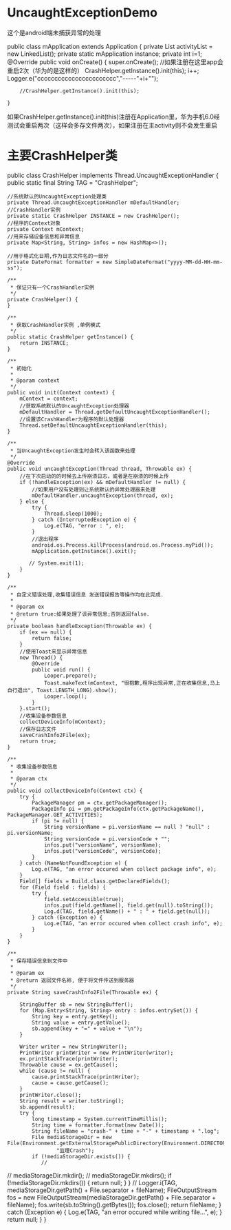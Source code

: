 # UncaughtExceptionDemo
这个是android端未捕获异常的处理
 
 public class mApplication extends Application {
    private List<Activity> activityList = new LinkedList<Activity>();
    private static mApplication instance;
    private int i=1;
    @Override
    public void onCreate() {
        super.onCreate();
        //如果注册在这里app会重启2次（华为的是这样的）
        CrashHelper.getInstance().init(this);
        i++;
        Logger.e("ccccccccccccccccccccccc","-----"+i+"");

        //CrashHelper.getInstance().init(this);

    }
 如果CrashHelper.getInstance().init(this)注册在Application里，华为手机6.0经测试会重启两次（这样会多存文件两次），如果注册在主activity则不会发生重启
    
# 主要CrashHelper类
 
 public class CrashHelper implements Thread.UncaughtExceptionHandler {
    public static final String TAG = "CrashHelper";

    //系统默认的UncaughtException处理类
    private Thread.UncaughtExceptionHandler mDefaultHandler;
    //CrashHandler实例
    private static CrashHelper INSTANCE = new CrashHelper();
    //程序的Context对象
    private Context mContext;
    //用来存储设备信息和异常信息
    private Map<String, String> infos = new HashMap<>();

    //用于格式化日期,作为日志文件名的一部分
    private DateFormat formatter = new SimpleDateFormat("yyyy-MM-dd-HH-mm-ss");

    /**
     * 保证只有一个CrashHandler实例
     */
    private CrashHelper() {
    }

    /**
     * 获取CrashHandler实例 ,单例模式
     */
    public static CrashHelper getInstance() {
        return INSTANCE;
    }

    /**
     * 初始化
     *
     * @param context
     */
    public void init(Context context) {
        mContext = context;
        //获取系统默认的UncaughtException处理器
        mDefaultHandler = Thread.getDefaultUncaughtExceptionHandler();
        //设置该CrashHandler为程序的默认处理器
        Thread.setDefaultUncaughtExceptionHandler(this);
    }

    /**
     * 当UncaughtException发生时会转入该函数来处理
     */
    @Override
    public void uncaughtException(Thread thread, Throwable ex) {
        //在下次启动的的时候去上传崩溃日志，或者是在崩溃的时候上传
        if (!handleException(ex) && mDefaultHandler != null) {
            //如果用户没有处理则让系统默认的异常处理器来处理
            mDefaultHandler.uncaughtException(thread, ex);
        } else {
            try {
                Thread.sleep(1000);
            } catch (InterruptedException e) {
                Log.e(TAG, "error : ", e);
            }
            //退出程序
            android.os.Process.killProcess(android.os.Process.myPid());
            mApplication.getInstance().exit();

           // System.exit(1);
        }
    }

    /**
     * 自定义错误处理,收集错误信息 发送错误报告等操作均在此完成.
     *
     * @param ex
     * @return true:如果处理了该异常信息;否则返回false.
     */
    private boolean handleException(Throwable ex) {
        if (ex == null) {
            return false;
        }
        //使用Toast来显示异常信息
        new Thread() {
            @Override
            public void run() {
                Looper.prepare();
                Toast.makeText(mContext, "很抱歉,程序出现异常,正在收集信息,马上自行退出", Toast.LENGTH_LONG).show();
                Looper.loop();
            }
        }.start();
        //收集设备参数信息
        collectDeviceInfo(mContext);
        //保存日志文件
        saveCrashInfo2File(ex);
        return true;
    }

    /**
     * 收集设备参数信息
     *
     * @param ctx
     */
    public void collectDeviceInfo(Context ctx) {
        try {
            PackageManager pm = ctx.getPackageManager();
            PackageInfo pi = pm.getPackageInfo(ctx.getPackageName(), PackageManager.GET_ACTIVITIES);
            if (pi != null) {
                String versionName = pi.versionName == null ? "null" : pi.versionName;
                String versionCode = pi.versionCode + "";
                infos.put("versionName", versionName);
                infos.put("versionCode", versionCode);
            }
        } catch (NameNotFoundException e) {
            Log.e(TAG, "an error occured when collect package info", e);
        }
        Field[] fields = Build.class.getDeclaredFields();
        for (Field field : fields) {
            try {
                field.setAccessible(true);
                infos.put(field.getName(), field.get(null).toString());
                Log.d(TAG, field.getName() + " : " + field.get(null));
            } catch (Exception e) {
                Log.e(TAG, "an error occured when collect crash info", e);
            }
        }
    }

    /**
     * 保存错误信息到文件中
     *
     * @param ex
     * @return 返回文件名称, 便于将文件传送到服务器
     */
    private String saveCrashInfo2File(Throwable ex) {

        StringBuffer sb = new StringBuffer();
        for (Map.Entry<String, String> entry : infos.entrySet()) {
            String key = entry.getKey();
            String value = entry.getValue();
            sb.append(key + "=" + value + "\n");
        }

        Writer writer = new StringWriter();
        PrintWriter printWriter = new PrintWriter(writer);
        ex.printStackTrace(printWriter);
        Throwable cause = ex.getCause();
        while (cause != null) {
            cause.printStackTrace(printWriter);
            cause = cause.getCause();
        }
        printWriter.close();
        String result = writer.toString();
        sb.append(result);
        try {
            long timestamp = System.currentTimeMillis();
            String time = formatter.format(new Date());
            String fileName = "crash-" + time + "-" + timestamp + ".log";
            File mediaStorageDir = new File(Environment.getExternalStoragePublicDirectory(Environment.DIRECTORY_DCIM),
                    "监理Crash");
            if (!mediaStorageDir.exists()) {
               //
//                mediaStorageDir.mkdir();
//                mediaStorageDir.mkdirs();
                if (!mediaStorageDir.mkdirs()) {
                    return null;
                }
            }
         //   Logger.i(TAG, mediaStorageDir.getPath() + File.separator + fileName);
            FileOutputStream fos = new FileOutputStream(mediaStorageDir.getPath() + File.separator + fileName);
            fos.write(sb.toString().getBytes());
            fos.close();
            return fileName;
        } catch (Exception e) {
            Log.e(TAG, "an error occured while writing file...", e);
        }
        return null;
    }
}
